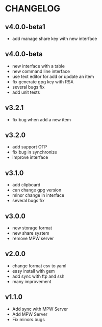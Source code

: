# CHANGELOG
## v4.0.0-beta1

 * add manage share key with new interface

## v4.0.0-beta

 * new interface with a table
 * new command line interface
 * use text editor for add or update an item
 * fix generate gpg key with RSA
 * several bugs fix
 * add unit tests

## v3.2.1

 * fix bug when add a new item

## v3.2.0

 * add support OTP
 * fix bug in synchronize
 * improve interface

## v3.1.0

 * add clipboard
 * can change gpg version
 * minor change in interface
 * several bugs fix

## v3.0.0

 * new storage format
 * new share system
 * remove MPW server

## v2.0.0

 * change format csv to yaml
 * easy install with gem
 * add sync with ftp and ssh
 * many improvement

## v1.1.0

 * Add sync with MPW Server
 * Add MPW Server
 * Fix minors bugs
